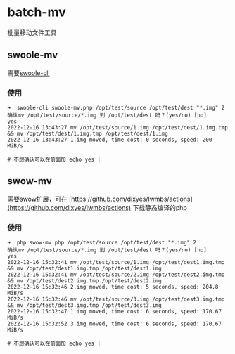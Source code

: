 # batch-mv  
批量移动文件工具  

## swoole-mv  
需要[swoole-cli](https://github.com/swoole/swoole-src/releases/download/v5.0.1/swoole-cli-v5.0.1-linux-x64.tar.xz)  

### 使用  
```
➜  swoole-cli swoole-mv.php /opt/test/source /opt/test/dest "*.img" 2
确认mv /opt/test/source/*.img 到 /opt/test/dest 吗？(yes/no) [no]
yes
2022-12-16 13:43:27 mv /opt/test/source/1.img /opt/test/dest/1.img.tmp && mv /opt/test/dest/1.img.tmp /opt/test/dest/1.img
2022-12-16 13:43:27 1.img moved, time cost: 0 seconds, speed: 200 MiB/s

# 不想确认可以在前面加 echo yes | 
```

## swow-mv  
需要swow扩展，可在 [https://github.com/dixyes/lwmbs/actions](https://github.com/dixyes/lwmbs/actions) 下载静态编译的php

### 使用  
```
➜  php swow-mv.php /opt/test/source /opt/test/dest "*.img" 2
确认mv /opt/test/source/*.img 到 /opt/test/dest 吗？(yes/no) [no]
yes
2022-12-16 15:32:41 mv /opt/test/source/1.img /opt/test/dest1.img.tmp && mv /opt/test/dest1.img.tmp /opt/test/dest1.img
2022-12-16 15:32:41 mv /opt/test/source/2.img /opt/test/dest2.img.tmp && mv /opt/test/dest2.img.tmp /opt/test/dest2.img
2022-12-16 15:32:46 2.img moved, time cost: 5 seconds, speed: 204.8 MiB/s
2022-12-16 15:32:46 mv /opt/test/source/3.img /opt/test/dest3.img.tmp && mv /opt/test/dest3.img.tmp /opt/test/dest3.img
2022-12-16 15:32:47 1.img moved, time cost: 6 seconds, speed: 170.67 MiB/s
2022-12-16 15:32:52 3.img moved, time cost: 6 seconds, speed: 170.67 MiB/s

# 不想确认可以在前面加 echo yes | 
```
